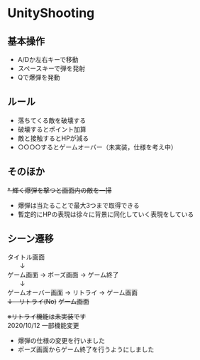 # UnityShooting
## 基本操作
* A/Dか左右キーで移動
* スペースキーで弾を発射
* Qで爆弾を発動

## ルール
* 落ちてくる敵を破壊する
* 破壊するとポイント加算
* 敵と接触するとHPが減る
* ○○○○するとゲームオーバー（未実装，仕様を考え中）
## そのほか
~~* 輝く爆弾を撃つと画面内の敵を一掃~~　
* 爆弾は当たることで最大3つまで取得できる　　
* 暫定的にHPの表現は徐々に背景に同化していく表現をしている
## シーン遷移
タイトル画面  
　　↓  
ゲーム画面 → ポーズ画面 → ゲーム終了  
　　↓  
ゲームオーバー画面 → リトライ → ゲーム画面  
~~↓　リトライ(No)~~
~~ゲーム画面~~

~~※リトライ機能は未実装です~~  
2020/10/12 一部機能変更  
* 爆弾の仕様の変更を行いました
* ポーズ画面からゲーム終了を行うようにしました

